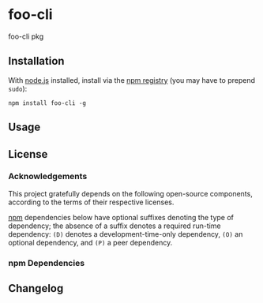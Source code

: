 # foo-cli

foo-cli pkg

## Installation

With [node.js](http://nodejs.org/) installed, install via the [npm registry](https://www.npmjs.com/) (you may have to prepend `sudo`):

	npm install foo-cli -g

<!-- DO NOT EDIT: This chapter is updated by `make update-readme/release`. ALSO, LEAVE AT LEAST 1 BLANK LINE AFTER THIS COMMENT. -->

## Usage

<!-- DO NOT EDIT: This chapter is updated by `make update-readme/release`. ALSO, LEAVE AT LEAST 1 BLANK LINE AFTER THIS COMMENT. -->

## License

### Acknowledgements

This project gratefully depends on the following open-source components, according to the terms of their respective licenses.

[npm](https://www.npmjs.com/) dependencies below have optional suffixes denoting the type of dependency; the absence of a suffix denotes a required run-time dependency: `(D)` denotes a development-time-only dependency, `(O)` an optional dependency, and `(P)` a peer dependency.

<!-- DO NOT EDIT: This chapter is updated by `make update-readme/release`. ALSO, LEAVE AT LEAST 1 BLANK LINE AFTER THIS COMMENT. -->

### npm Dependencies

<!-- DO NOT EDIT: This chapter is updated by `make update-readme/release`. ALSO, LEAVE AT LEAST 1 BLANK LINE AFTER THIS COMMENT. -->

## Changelog
